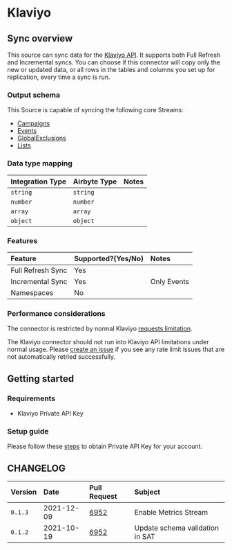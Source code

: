 # Klaviyo

## Sync overview

This source can sync data for the [Klaviyo API](https://apidocs.klaviyo.com/reference/api-overview). It supports both Full Refresh and Incremental syncs. You can choose if this connector will copy only the new or updated data, or all rows in the tables and columns you set up for replication, every time a sync is run.

### Output schema

This Source is capable of syncing the following core Streams:

* [Campaigns](https://apidocs.klaviyo.com/reference/campaigns#get-campaigns)
* [Events](https://apidocs.klaviyo.com/reference/metrics#metrics-timeline)
* [GlobalExclusions](https://apidocs.klaviyo.com/reference/lists-segments#get-global-exclusions)
* [Lists](https://apidocs.klaviyo.com/reference/lists#get-lists-deprecated)

### Data type mapping

| Integration Type | Airbyte Type | Notes |
| :--- | :--- | :--- |
| `string` | `string` |  |
| `number` | `number` |  |
| `array` | `array` |  |
| `object` | `object` |  |

### Features

| Feature | Supported?\(Yes/No\) | Notes |
| :--- | :--- | :--- |
| Full Refresh Sync | Yes |  |
| Incremental Sync | Yes | Only Events |
| Namespaces | No |  |

### Performance considerations

The connector is restricted by normal Klaviyo [requests limitation](https://apidocs.klaviyo.com/reference/api-overview#rate-limits).

The Klaviyo connector should not run into Klaviyo API limitations under normal usage. Please [create an issue](https://github.com/airbytehq/airbyte/issues) if you see any rate limit issues that are not automatically retried successfully.

## Getting started

### Requirements

* Klaviyo Private API Key

### Setup guide

<!-- markdown-link-check-disable-next-line -->
Please follow these [steps](https://help.klaviyo.com/hc/en-us/articles/115005062267-How-to-Manage-Your-Account-s-API-Keys#your-private-api-keys3) to obtain Private API Key for your account.

## CHANGELOG

| Version | Date       | Pull Request | Subject |
| :------ | :--------  | :-----       | :------ |
| `0.1.3` | 2021-12-09 | [6952](https://github.com/airbytehq/airbyte/pull/6952) | Enable Metrics Stream |
| `0.1.2` | 2021-10-19 | [6952](https://github.com/airbytehq/airbyte/pull/6952) | Update schema validation in SAT |
